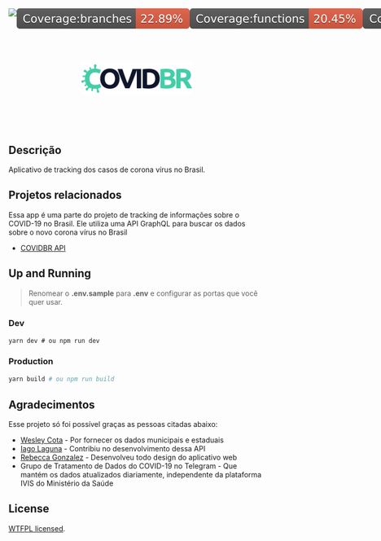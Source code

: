 <div style="display: flex;">
  <img src="https://api.netlify.com/api/v1/badges/186f33aa-e78e-4516-bbb0-4a44e08eeafc/deploy-status">
  <img src="./badges/badge-branches.svg">
  <img src="./badges/badge-functions.svg">
  <img src="./badges/badge-lines.svg">
  <img src="./badges/badge-statements.svg">
</div>

<div align="center">
  <br />
  <br />
  <br />
  

 <p align="center">
  <a href="https://covidbr.netlify.com/" target="blank">
    <img src="public/logo.svg" width="220" alt="COVIDBR Logo" />
  </a>
  </p>
  <br />
  <br />
  <br />
</div>

## Descrição
Aplicativo de tracking dos casos de corona vírus no Brasil.

## Projetos relacionados
Essa app é uma parte do projeto de tracking de informações sobre o COVID-19 no Brasil. Ele utiliza uma API GraphQL para buscar os dados sobre o novo corona vírus no Brasil
  - [COVIDBR API](https://github.com/vmarcosp/covidbr-api)

## Up and Running

> Renomear o **.env.sample** para **.env** e configurar as portas que você quer usar.

### Dev
```sh;
yarn dev # ou npm run dev
```

### Production
```sh
yarn build # ou npm run build

```

## Agradecimentos

Esse projeto só foi possível graças as pessoas citadas abaixo:
- [Wesley Cota](https://github.com/wcota) - Por fornecer os dados municipais e estaduais
- [Iago Laguna](https://github.com/iagolaguna) - Contribiu no desenvolvimento dessa API
- [Rebecca Gonzalez](https://dribbble.com/rebeccagonzalez) - Desenvolveu todo design do aplicativo web
- Grupo de Tratamento de Dados do COVID-19 no Telegram - Que mantém os dados atualizados diariamente, independente da plataforma IVIS do Ministério da Saúde


## License

[WTFPL licensed](LICENSE).

